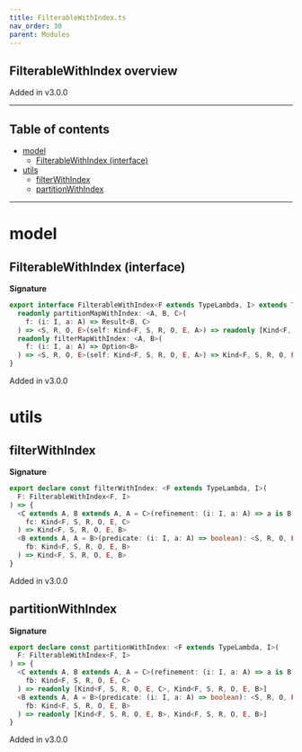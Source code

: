 ```yaml
---
title: FilterableWithIndex.ts
nav_order: 30
parent: Modules
---
```


## FilterableWithIndex overview

Added in v3.0.0

---

<h2 class="text-delta">Table of contents</h2>

- [model](#model)
  - [FilterableWithIndex (interface)](#filterablewithindex-interface)
- [utils](#utils)
  - [filterWithIndex](#filterwithindex)
  - [partitionWithIndex](#partitionwithindex)

---

# model

## FilterableWithIndex (interface)

**Signature**

```ts
export interface FilterableWithIndex<F extends TypeLambda, I> extends TypeClass<F> {
  readonly partitionMapWithIndex: <A, B, C>(
    f: (i: I, a: A) => Result<B, C>
  ) => <S, R, O, E>(self: Kind<F, S, R, O, E, A>) => readonly [Kind<F, S, R, O, E, B>, Kind<F, S, R, O, E, C>]
  readonly filterMapWithIndex: <A, B>(
    f: (i: I, a: A) => Option<B>
  ) => <S, R, O, E>(self: Kind<F, S, R, O, E, A>) => Kind<F, S, R, O, E, B>
}
```

Added in v3.0.0

# utils

## filterWithIndex

**Signature**

```ts
export declare const filterWithIndex: <F extends TypeLambda, I>(
  F: FilterableWithIndex<F, I>
) => {
  <C extends A, B extends A, A = C>(refinement: (i: I, a: A) => a is B): <S, R, O, E>(
    fc: Kind<F, S, R, O, E, C>
  ) => Kind<F, S, R, O, E, B>
  <B extends A, A = B>(predicate: (i: I, a: A) => boolean): <S, R, O, E>(
    fb: Kind<F, S, R, O, E, B>
  ) => Kind<F, S, R, O, E, B>
}
```

Added in v3.0.0

## partitionWithIndex

**Signature**

```ts
export declare const partitionWithIndex: <F extends TypeLambda, I>(
  F: FilterableWithIndex<F, I>
) => {
  <C extends A, B extends A, A = C>(refinement: (i: I, a: A) => a is B): <S, R, O, E>(
    fb: Kind<F, S, R, O, E, C>
  ) => readonly [Kind<F, S, R, O, E, C>, Kind<F, S, R, O, E, B>]
  <B extends A, A = B>(predicate: (i: I, a: A) => boolean): <S, R, O, E>(
    fb: Kind<F, S, R, O, E, B>
  ) => readonly [Kind<F, S, R, O, E, B>, Kind<F, S, R, O, E, B>]
}
```

Added in v3.0.0
